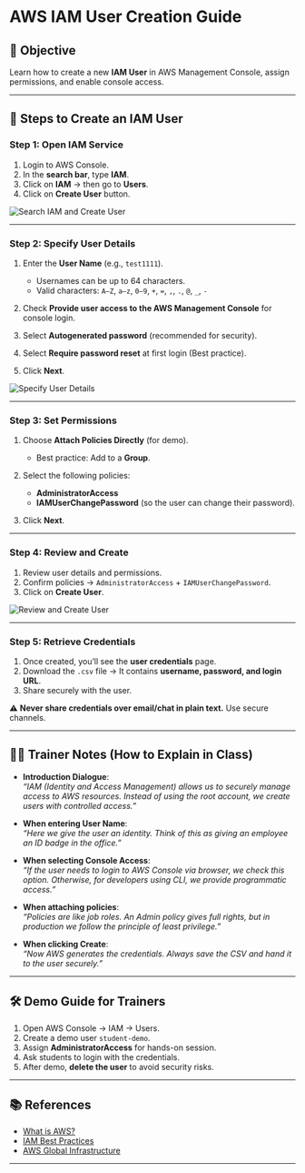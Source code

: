 # AWS IAM User Creation Guide

## 🎯 Objective
Learn how to create a new **IAM User** in AWS Management Console, assign permissions, and enable console access.

---

## 📌 Steps to Create an IAM User

### Step 1: Open IAM Service
1. Login to AWS Console.  
2. In the **search bar**, type **IAM**.  
3. Click on **IAM** → then go to **Users**.  
4. Click on **Create User** button.  

![Search IAM and Create User](IMA%20User%20creation1.png)

---

### Step 2: Specify User Details
1. Enter the **User Name** (e.g., `test1111`).  
   - Usernames can be up to 64 characters.  
   - Valid characters: `A–Z`, `a–z`, `0–9`, `+`, `=`, `,`, `.`, `@`, `_`, `-`  

2. Check **Provide user access to the AWS Management Console** for console login.  
3. Select **Autogenerated password** (recommended for security).  
4. Select **Require password reset** at first login (Best practice).  
5. Click **Next**.  

![Specify User Details](IAM%20User%20create2.png)

---

### Step 3: Set Permissions
1. Choose **Attach Policies Directly** (for demo).  
   - Best practice: Add to a **Group**.  

2. Select the following policies:  
   - **AdministratorAccess**  
   - **IAMUserChangePassword** (so the user can change their password).  

3. Click **Next**.  

---

### Step 4: Review and Create
1. Review user details and permissions.  
2. Confirm policies → `AdministratorAccess` + `IAMUserChangePassword`.  
3. Click on **Create User**.  

![Review and Create User](IAM%20User%20Creation.png)

---

### Step 5: Retrieve Credentials
1. Once created, you’ll see the **user credentials** page.  
2. Download the `.csv` file → It contains **username, password, and login URL**.  
3. Share securely with the user.  

⚠️ **Never share credentials over email/chat in plain text.** Use secure channels.

---

## 🧑‍🏫 Trainer Notes (How to Explain in Class)

- **Introduction Dialogue**:  
  *“IAM (Identity and Access Management) allows us to securely manage access to AWS resources. Instead of using the root account, we create users with controlled access.”*

- **When entering User Name**:  
  *“Here we give the user an identity. Think of this as giving an employee an ID badge in the office.”*

- **When selecting Console Access**:  
  *“If the user needs to login to AWS Console via browser, we check this option. Otherwise, for developers using CLI, we provide programmatic access.”*

- **When attaching policies**:  
  *“Policies are like job roles. An Admin policy gives full rights, but in production we follow the principle of least privilege.”*

- **When clicking Create**:  
  *“Now AWS generates the credentials. Always save the CSV and hand it to the user securely.”*

---

## 🛠 Demo Guide for Trainers

1. Open AWS Console → IAM → Users.  
2. Create a demo user `student-demo`.  
3. Assign **AdministratorAccess** for hands-on session.  
4. Ask students to login with the credentials.  
5. After demo, **delete the user** to avoid security risks.  

---

## 📚 References
- [What is AWS?](https://aws.amazon.com/what-is-aws/)  
- [IAM Best Practices](https://docs.aws.amazon.com/IAM/latest/UserGuide/best-practices.html)  
- [AWS Global Infrastructure](https://aws.amazon.com/about-aws/global-infrastructure/localzones/features/?pg=localzones&sec=hs)  

---
